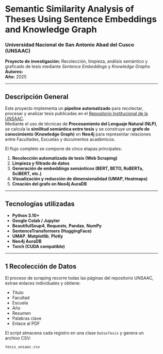 # Semantic Similarity Analysis of Theses Using  Sentence Embeddings and Knowledge Graph

### Universidad Nacional de San Antonio Abad del Cusco (UNSAAC)  
**Proyecto de investigación:** Recolección, limpieza, análisis semántico y graficado de tesis mediante *Sentence Embeddings* y *Knowledge Graphs*  
**Autores:**   
**Año:** 2025

---

## Descripción General

Este proyecto implementa un **pipeline automatizado** para recolectar, procesar y analizar tesis publicadas en el [Repositorio Institucional de la UNSAAC](https://repositorio.unsaac.edu.pe/).  
Mediante el uso de técnicas de **Procesamiento del Lenguaje Natural (NLP)**, se calcula la **similitud semántica entre tesis** y se construye un **grafo de conocimiento (Knowledge Graph)** en **Neo4j** para representar relaciones entre Facultades, Escuelas y documentos académicos.

El flujo completo se compone de cinco etapas principales:

1. **Recolección automatizada de tesis (Web Scraping)**  
2. **Limpieza y filtrado de datos**
3. **Generación de embeddings semánticos (BERT, BETO, RoBERTa, SciBERT, etc.)**
4. **Visualización y reducción de dimensionalidad (UMAP, Heatmaps)**
5. **Creación del grafo en Neo4j AuraDB**

---

## Tecnologías utilizadas

- **Python 3.10+**
- **Google Colab / Jupyter**
- **BeautifulSoup4**, **Requests**, **Pandas**, **NumPy**
- **SentenceTransformers (HuggingFace)**
- **UMAP**, **Matplotlib**, **Plotly**
- **Neo4j AuraDB**
- **Torch (CUDA compatible)**

---

## 1 Recolección de Datos

El proceso de scraping recorre todas las páginas del repositorio UNSAAC, extrae enlaces individuales y obtiene:

- Título  
- Facultad  
- Escuela  
- Año  
- Resumen  
- Palabras clave  
- Enlace al PDF  

El script almacena cada registro en una clase `DatosTesis` y genera un archivo CSV:

```bash
tesis_unsaac.csv
